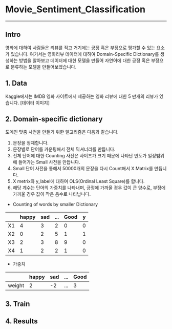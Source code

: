 # Movie_Sentiment_Classification

-----------------------------------------------

## Intro 

영화에 대하여 사람들은 리뷰를 적고 거기에는 긍정 혹은 부정으로 평가할 수 있는 요소가 있습니다. 여기서는 영화리뷰 데이터에 대하여
Domain-Specific Dictionary를 생성하는 방법을 알아보고 데이터에 대한 모델을 만들어 자연어에 대한 긍정 혹은 부정으로 분류하는 모델을
만들어보겠습니다. 

## 1. Data

Kaggle에서는 IMDB 영화 사이트에서 제공하는 영화 리뷰에 대한 5 만개의 리뷰가 있습니다. 
[데이터 이미지]


## 2. Domain-specific dictionary

도메인 맞춤 사전을 만들기 위한 알고리즘은 다음과 같습니다. 

1. 문장을 정제합니다.  
2. 문장별로 단어를 카운팅해서 전체 딕셔너리를 만듭니다. 
3. 전체 단어에 대한 Counting 사전은 사이즈가 크기 때문에 나타난 빈도가 일정범위에 들어가는 Small 사전을 만듭니다. 
4. Small 단어 사전을 통해서 50000개의 문장을 다시 Count해서 X Matrix를 만듭니다. 
5. X metrix와 y_label에 대하여 OLS(Ordinal Least Square)를 합니다. 
6. 해당 계수는 단어의 가중치를 나타내며, 긍정에 가까울 경우 값이 큰 양수로, 부정에 가까울 경우 값이 작은 음수로 나타납니다. 


* Counting of words by smaller Dictionary

|| happy | sad| ... | Good| y|
|---|---|---|---|---| ---|
 X1| 4 |3|2|0|  0
 X2| 0 |2|5|1| 1
 X3| 2 |3|8|9|   0
 X4| 1 |2|2|1| 0
 
 * 가중치
 
  || happy | sad| ... | Good|
 |---|---|---|---|---| 
 weight| 2 |-2|...|3|



## 3. Train 



## 4. Results
